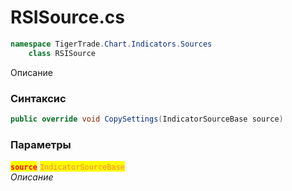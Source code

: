 
# RSISource.cs
```csharp
namespace TigerTrade.Chart.Indicators.Sources  
    class RSISource
```

Описание

### Синтаксис
```csharp
public override void CopySettings(IndicatorSourceBase source)
```

### Параметры  
<mark style="color:red;">**`source`**</mark> <mark style="color:coral;">`IndicatorSourceBase`</mark>  
 *Описание*  
  

                    
                    